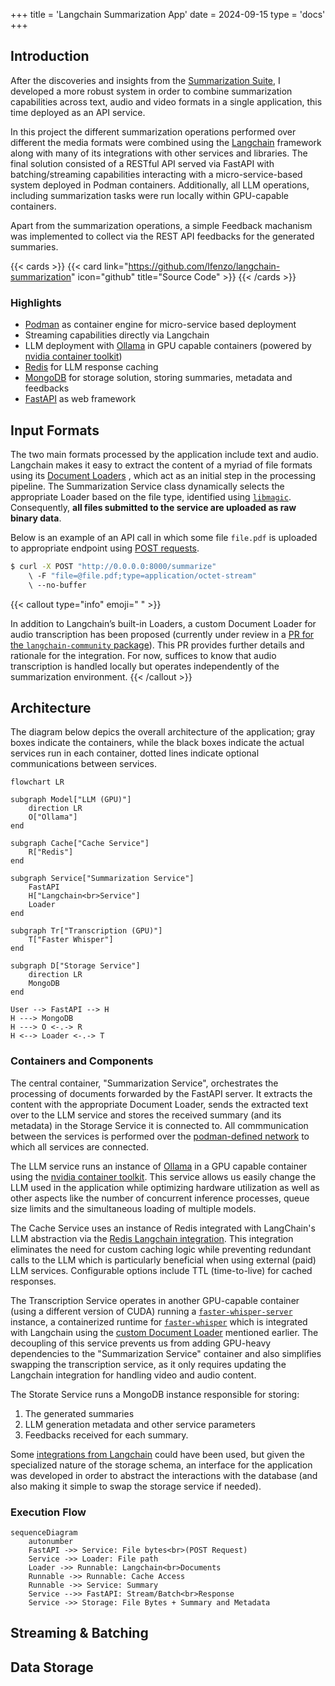 +++
title = 'Langchain Summarization App'
date = 2024-09-15
type = 'docs'
+++


## Introduction

After the discoveries and insights from the [Summarization Suite](summarization-suite/_index.md), I
developed a more robust system in order to combine summarization capabilities across text, audio and video
formats in a single application, this time deployed as an API service.

In this project the different summarization operations performed over different the media formats
were combined using the [Langchain](https://github.com/langchain-ai/langchain) framework along with
many of its integrations with other services and libraries. The final solution consisted of a RESTful
API served via FastAPI with batching/streaming capabilities interacting with a micro-service-based
system deployed in Podman containers. Additionally, all LLM operations, including summarization tasks
were run locally within GPU-capable containers.

Apart from the summarization operations, a simple Feedback machanism was implemented to collect
via the REST API feedbacks for the generated summaries.


{{< cards >}}
  {{< card link="https://github.com/lfenzo/langchain-summarization" icon="github" title="Source Code" >}}
{{< /cards >}}

### Highlights
- [Podman](https://github.com/containers/podman) as container engine for micro-service based deployment
- Streaming capabilities directly via Langchain
- LLM deployment with [Ollama](https://github.com/ollama/ollama) in GPU capable containers (powered by [nvidia container toolkit](https://docs.nvidia.com/datacenter/cloud-native/container-toolkit/latest/index.html))
- [Redis](https://github.com/redis/redis) for LLM response caching
- [MongoDB](https://github.com/mongodb/mongo) for storage solution, storing summaries, metadata and feedbacks
- [FastAPI](https://github.com/fastapi/fastapi) as web framework


## Input Formats

The two main formats processed by the application include text and audio. Langchain makes it easy to
extract the content of a myriad of file formats using its [Document Loaders](https://python.langchain.com/docs/concepts/document_loaders/)
, which act as an initial step in the processing pipeline. The Summarization Service class dynamically
selects the appropriate Loader based on the file type, identified using [`libmagic`](https://github.com/dveselov/python-libmagic). Consequently,
**all files submitted to the service are uploaded as raw binary data**.

Below is an example of an API call in which some file `file.pdf` is uploaded to appropriate endpoint
using [POST requests](https://developer.mozilla.org/en-US/docs/Web/HTTP/Methods/POST).

```bash
$ curl -X POST "http://0.0.0.0:8000/summarize"
    \ -F "file=@file.pdf;type=application/octet-stream"
    \ --no-buffer
```

{{< callout type="info" emoji=" " >}}

In addition to Langchain’s built-in Loaders, a custom Document Loader for audio transcription has
been proposed (currently under review in a [PR for the `langchain-community` package](https://github.com/langchain-ai/langchain/pull/26638)).
This PR provides further details and rationale for the integration. For now, suffices to know 
that audio transcription is handled locally but operates independently of the summarization
environment.
{{< /callout >}}

## Architecture

The diagram below depics the overall architecture of the application; gray boxes indicate the containers,
while the black boxes indicate the actual services run in each container, dotted lines indicate 
optional communications between services.

```mermaid
flowchart LR

subgraph Model["LLM (GPU)"]
    direction LR
    O["Ollama"]
end

subgraph Cache["Cache Service"]
    R["Redis"]
end
    
subgraph Service["Summarization Service"]
    FastAPI
    H["Langchain<br>Service"]
    Loader
end

subgraph Tr["Transcription (GPU)"]
    T["Faster Whisper"]
end

subgraph D["Storage Service"]
    direction LR
    MongoDB
end

User --> FastAPI --> H
H ---> MongoDB
H ---> O <-.-> R
H <--> Loader <-.-> T
```

### Containers and Components 

The central container, "Summarization Service", orchestrates the processing of documents forwarded
by the FastAPI server. It extracts the content with the appropriate Document Loader, sends the
extracted text over to the LLM service and stores the received summary (and its metadata) in the
Storage Service it is connected to. All commmunication between the services is performed over the
[podman-defined network](https://github.com/containers/podman/blob/main/docs/tutorials/basic_networking.md)
to which all services are connected.

The LLM service runs an instance of [Ollama](https://github.com/ollama/ollama) in a GPU capable
container using the [nvidia container toolkit](https://docs.nvidia.com/datacenter/cloud-native/container-toolkit/latest/index.html).
This service allows us easily change the LLM used in the application while optimizing hardware
utilization as well as other aspects like the number of concurrent inference processes, queue size
limits and the simultaneous loading of multiple models.

The Cache Service uses an instance of Redis integrated with LangChain's LLM abstraction via the
[Redis Langchain integration](https://python.langchain.com/docs/integrations/caches/redis_llm_caching/).
This integration eliminates the need for custom caching logic while preventing redundant calls to
the LLM which is particularly beneficial when using external (paid) LLM services. Configurable options
include TTL (time-to-live) for cached responses.

The Transcription Service operates in another GPU-capable container (using a different version of CUDA)
running a [`faster-whisper-server`](https://github.com/fedirz/faster-whisper-server) instance,
a containerized runtime for [`faster-whisper`](https://github.com/SYSTRAN/faster-whisper) which is integrated
with Langchain using the [custom Document Loader](https://github.com/langchain-ai/langchain/pull/26638)
mentioned earlier. The decoupling of this service prevents us from adding GPU-heavy dependencies to
the "Summarization Service" container and also simplifies swapping the transcription service, as
it only requires updating the Langchain integration for handling video and audio content.

The Storate Service runs a MongoDB instance responsible for storing:
1) The generated summaries
2) LLM generation metadata and other service parameters
3) Feedbacks received for each summary.

Some [integrations from Langchain](https://python.langchain.com/api_reference/mongodb/index.html)
could have been used, but given the specialized nature of the storage schema, an interface
for the application was developed in order to abstract the interactions with the database (and also
making it simple to swap the storage service if needed).


### Execution Flow

```mermaid
sequenceDiagram
    autonumber
    FastAPI ->> Service: File bytes<br>(POST Request)
    Service ->> Loader: File path
    Loader ->> Runnable: Langchain<br>Documents
    Runnable ->> Runnable: Cache Access
    Runnable ->> Service: Summary
    Service -->> FastAPI: Stream/Batch<br>Response
    Service ->> Storage: File Bytes + Summary and Metadata
```

## Streaming & Batching

## Data Storage
